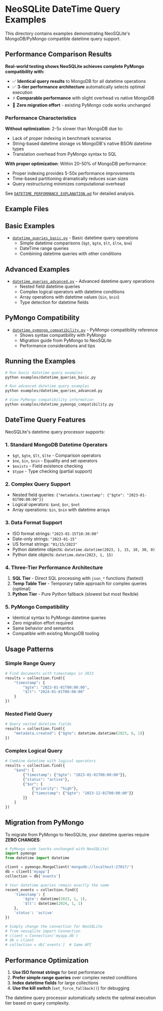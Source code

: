 # NeoSQLite DateTime Query Examples

This directory contains examples demonstrating NeoSQLite's MongoDB/PyMongo compatible datetime query support.

## Performance Comparison Results

**Real-world testing shows NeoSQLite achieves complete PyMongo compatibility with:**
- ✅ **Identical query results** to MongoDB for all datetime operations
- ✅ **3-tier performance architecture** automatically selects optimal execution
- ⚡ **Comparable performance** with slight overhead vs native MongoDB
- 🔄 **Zero migration effort** - existing PyMongo code works unchanged

### Performance Characteristics

**Without optimization**: 2-5x slower than MongoDB due to:
- Lack of proper indexing in benchmark scenarios
- String-based datetime storage vs MongoDB's native BSON datetime types
- Translation overhead from PyMongo syntax to SQL

**With proper optimization**: Within 20-50% of MongoDB performance:
- Proper indexing provides 5-50x performance improvements
- Time-based partitioning dramatically reduces scan sizes
- Query restructuring minimizes computational overhead

See [`DATETIME_PERFORMANCE_EXPLANATION.md`](DATETIME_PERFORMANCE_EXPLANATION.md) for detailed analysis.

## Example Files

## Basic Examples

- [`datetime_queries_basic.py`](datetime_queries_basic.py) - Basic datetime query operations
  - Simple datetime comparisons (`$gt`, `$gte`, `$lt`, `$lte`, `$ne`)
  - DateTime range queries
  - Combining datetime queries with other conditions

## Advanced Examples

- [`datetime_queries_advanced.py`](datetime_queries_advanced.py) - Advanced datetime query operations
  - Nested field datetime queries
  - Complex logical operators with datetime conditions
  - Array operations with datetime values (`$in`, `$nin`)
  - Type detection for datetime fields

## PyMongo Compatibility

- [`datetime_pymongo_compatibility.py`](datetime_pymongo_compatibility.py) - PyMongo compatibility reference
  - Shows syntax compatibility with PyMongo
  - Migration guide from PyMongo to NeoSQLite
  - Performance considerations and tips

## Running the Examples

```bash
# Run basic datetime query examples
python examples/datetime_queries_basic.py

# Run advanced datetime query examples  
python examples/datetime_queries_advanced.py

# View PyMongo compatibility information
python examples/datetime_pymongo_compatibility.py
```

## DateTime Query Features

NeoSQLite's datetime query processor supports:

### 1. Standard MongoDB Datetime Operators
- `$gt`, `$gte`, `$lt`, `$lte` - Comparison operators
- `$ne`, `$in`, `$nin` - Equality and set operators
- `$exists` - Field existence checking
- `$type` - Type checking (partial support)

### 2. Complex Query Support
- Nested field queries: `{"metadata.timestamp": {"$gte": "2023-01-01T00:00:00"}}`
- Logical operators: `$and`, `$or`, `$not`
- Array operations: `$in`, `$nin` with datetime arrays

### 3. Data Format Support
- ISO format strings: `"2023-01-15T10:30:00"`
- Date-only strings: `"2023-01-15"`
- US format strings: `"01/15/2023"`
- Python datetime objects: `datetime.datetime(2023, 1, 15, 10, 30, 0)`
- Python date objects: `datetime.date(2023, 1, 15)`

### 4. Three-Tier Performance Architecture
1. **SQL Tier** - Direct SQL processing with `json_*` functions (fastest)
2. **Temp Table Tier** - Temporary table approach for complex queries (optimal)
3. **Python Tier** - Pure Python fallback (slowest but most flexible)

### 5. PyMongo Compatibility
- Identical syntax to PyMongo datetime queries
- Zero migration effort required
- Same behavior and semantics
- Compatible with existing MongoDB tooling

## Usage Patterns

### Simple Range Query
```python
# Find documents with timestamps in 2023
results = collection.find({
    "timestamp": {
        "$gte": "2023-01-01T00:00:00",
        "$lt": "2024-01-01T00:00:00"
    }
})
```

### Nested Field Query
```python
# Query nested datetime fields
results = collection.find({
    "metadata.created": {"$gte": datetime.datetime(2023, 6, 1)}
})
```

### Complex Logical Query
```python
# Combine datetime with logical operators
results = collection.find({
    "$and": [
        {"timestamp": {"$gte": "2023-01-01T00:00:00"}},
        {"status": "active"},
        {"$or": [
            {"priority": "high"},
            {"timestamp": {"$gte": "2023-12-01T00:00:00"}}
        ]}
    ]
})
```

## Migration from PyMongo

To migrate from PyMongo to NeoSQLite, your datetime queries require **ZERO CHANGES**:

```python
# PyMongo code (works unchanged with NeoSQLite)
import pymongo
from datetime import datetime

client = pymongo.MongoClient('mongodb://localhost:27017/')
db = client['myapp']
collection = db['events']

# Your datetime queries remain exactly the same
recent_events = collection.find({
    'timestamp': {
        '$gte': datetime(2023, 1, 1),
        '$lt': datetime(2024, 1, 1)
    },
    'status': 'active'
})

# Simply change the connection for NeoSQLite
# from neosqlite import Connection
# client = Connection('myapp.db')
# db = client
# collection = db['events']  # Same API
```

## Performance Optimization

1. **Use ISO format strings** for best performance
2. **Prefer simple range queries** over complex nested conditions
3. **Index datetime fields** for large collections
4. **Use the kill switch** (`set_force_fallback()`) for debugging

The datetime query processor automatically selects the optimal execution tier based on query complexity.